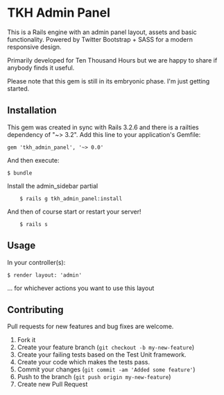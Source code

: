 # TKH Admin Panel

This is a Rails engine with an admin panel layout, assets and basic functionality. Powered by Twitter Bootstrap + SASS for a modern responsive design.

Primarily developed for Ten Thousand Hours but we are happy to share if anybody finds it useful.

Please note that this gem is still in its embryonic phase. I'm just getting started.

## Installation

This gem was created in sync with Rails 3.2.6 and there is a railties dependency of "~> 3.2". Add this line to your application's Gemfile:

    gem 'tkh_admin_panel', '~> 0.0'

And then execute:

    $ bundle

Install the admin_sidebar partial

		$ rails g tkh_admin_panel:install

And then of course start or restart your server!

		$ rails s


## Usage

In your controller(s):

    $ render layout: 'admin'

... for whichever actions you want to use this layout


## Contributing

Pull requests for new features and bug fixes are welcome.

1. Fork it
2. Create your feature branch (`git checkout -b my-new-feature`)
3. Create your failing tests based on the Test Unit framework.
4. Create your code which makes the tests pass.
5. Commit your changes (`git commit -am 'Added some feature'`)
6. Push to the branch (`git push origin my-new-feature`)
7. Create new Pull Request
